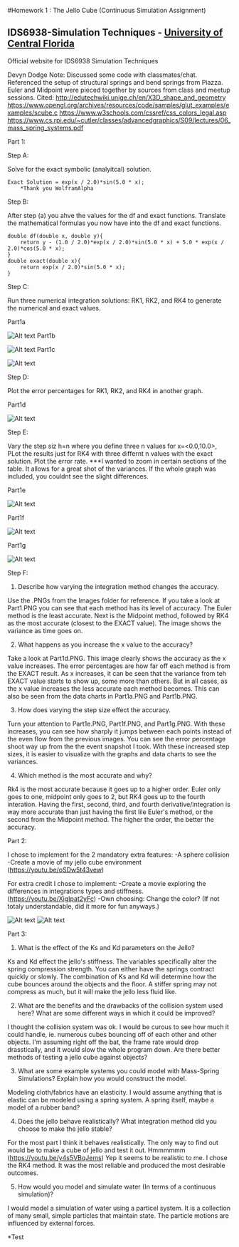 #Homework 1 : The Jello Cube (Continuous Simulation Assignment)
## IDS6938-Simulation Techniques - [University of Central Florida](http://www.ist.ucf.edu/grad/)
Official website for IDS6938 Simulation Techniques

Devyn Dodge
Note: Discussed some code with classmates/chat.
Referenced the setup of structural springs and bend springs from Piazza.
Euler and Midpoint were pieced together by sources from class and meetup sessions. 
Cited: http://edutechwiki.unige.ch/en/X3D_shape_and_geometry 
https://www.opengl.org/archives/resources/code/samples/glut_examples/examples/scube.c 
https://www.w3schools.com/cssref/css_colors_legal.asp
https://www.cs.rpi.edu/~cutler/classes/advancedgraphics/S09/lectures/06_mass_spring_systems.pdf

Part 1:

Step A:

Solve for the exact symbolic (analyitcal) solution.

	Exact Solution = exp(x / 2.0)*sin(5.0 * x);
		*Thank you WolframAlpha

Step B:

After step (a) you ahve the values for the df and exact functions. Translate the mathematical formulas you now have into the df and exact functions.

	double df(double x, double y){
		return y - (1.0 / 2.0)*exp(x / 2.0)*sin(5.0 * x) + 5.0 * exp(x / 2.0)*cos(5.0 * x);
	}
	double exact(double x){
		return exp(x / 2.0)*sin(5.0 * x);
	}

Step C:

Run three numerical integration solutions: RK1, RK2, and RK4 to generate the numerical and exact values. 

Part1a 

![Alt text](https://github.com/Dmcdodge1/IDS6938-SimulationTechniques-1/blob/master/Homework1/images/Part1a.PNG)
Part1b 

![Alt text](https://github.com/Dmcdodge1/IDS6938-SimulationTechniques-1/blob/master/Homework1/images/Part1b.PNG)
Part1c 

![Alt text](https://github.com/Dmcdodge1/IDS6938-SimulationTechniques-1/blob/master/Homework1/images/Part1c.PNG)

Step D:

Plot the error percentages for RK1, RK2, and RK4 in another graph.

Part1d 

![Alt text](https://github.com/Dmcdodge1/IDS6938-SimulationTechniques-1/blob/master/Homework1/images/Part1d.PNG)

Step E:

Vary the step siz h=n where you define three n values for x=<0.0,10.0>, PLot the results just for RK4 with three differnt n values with the exact solution. Plot the error rate.
***I wanted to zoom in certain sections of the table. It allows for a great shot of the variances. If the whole graph was included, you couldnt see the slight differences.

Part1e 

![Alt text](https://github.com/Dmcdodge1/IDS6938-SimulationTechniques-1/blob/master/Homework1/images/Part1e.PNG)

Part1f 

![Alt text](https://github.com/Dmcdodge1/IDS6938-SimulationTechniques-1/blob/master/Homework1/images/Part1f.PNG)

Part1g
 
![Alt text](https://github.com/Dmcdodge1/IDS6938-SimulationTechniques-1/blob/master/Homework1/images/Part1g.PNG)

Step F:

1) Describe how varying the integration method changes the accuracy.

Use the .PNGs from the Images folder for reference. If you take a look at Part1.PNG you can see that each method has its level of accuracy. The Euler method is the least accurate. Next is the Midpoint method, followed by RK4 as the most accurate (closest to the EXACT value). 
The image shows the variance as time goes on.  

2) What happens as you increase the x value to the accuracy?

Take a look at Part1d.PNG. This image clearly shows the accuracy as the x value increases. The error percentages are how far off each method is from the EXACT result. 
As x increases, it can be seen that the variance from teh EXACT value starts to show up, some more than others. But in all cases, as the x value increases the less accurate each method becomes. This can also be seen from the data charts in Part1a.PNG and Part1b.PNG. 

3) How does varying the step size effect the accuracy.

Turn your attention to Part1e.PNG, Part1f.PNG, and Part1g.PNG. With these increases, you can see how sharply it jumps between each points instead of the even flow from the previous images. 
You can see the error percentage shoot way up from the the event snapshot I took. With these increased step sizes, it is easier to visualize with the graphs and data charts to see the variances.  

4) Which method is the most accurate and why?

Rk4 is the most accurate because it goes up to a higher order. Euler only goes to one, midpoint only goes to 2, but RK4 goes up to the fourth interation. 
Having the first, second, third, and fourth derivative/integration is way more accurate than just having the first lile Euler's method, or the second from the Midpoint method. The higher the order, the better the accuracy.  

Part 2:

I chose to implement for the 2 mandatory extra features:
-A sphere collision
-Create a movie of my jello cube environment (https://youtu.be/oSDw5t43vew)

For extra credit I chose to implement:
-Create a movie exploring the differences in integrations types and stiffness. (https://youtu.be/XigIpat2yFc)
-Own choosing: Change the color? (If not totaly understandable, did it more for fun anyways.)

![Alt text](https://github.com/Dmcdodge1/IDS6938-SimulationTechniques-1/blob/master/Homework1/images/Cube.PNG)
![Alt text](https://github.com/Dmcdodge1/IDS6938-SimulationTechniques-1/blob/master/Homework1/images/Cube2.PNG)

Part 3:

1) What is the effect of the Ks and Kd parameters on the Jello?

Ks and Kd effect the jello's stiffness. The variables specifically alter the spring compression strength. You can either have the springs contract quickly or slowly. The combination of Ks and Kd will determine how the cube bounces around the objects and the floor. A stiffer spring may not compress as much, but it will make the jello less fluid like.

2) What are the benefits and the drawbacks of the collision system used here? What are some different ways in which it could be improved?

I thought the collision system was ok. I would be curous to see how much it could handle, ie. numerous cubes bouncing off of each other and other objects. I'm assuming right off the bat, the frame rate would drop drasstically, and it would slow the whole program down. Are there better methods of testing a jello cube against objects?

3) What are some example systems you could model with Mass-Spring Simulations? Explain how you would construct the model.

Modeling cloth/fabrics have an elasticity. I would assume anything that is elastic can be modeled using a spring system. A spring itself, maybe a model of a rubber band?

4) Does the jello behave realistically? What integration method did you choose to make the jello stable?

For the most part I think it behaves realistically. The only way to find out would be to make a cube of jello and test it out. Hmmmmmm (https://youtu.be/y4s5VBqJems) Yep it seems to be realistic to me. I chose the RK4 method. It was the most reliable and produced the most desirable outcomes. 

5) How would you model and simulate water (In terms of a continuous simulation)?

I would model a simulation of water using a particel system. It is a collection of many small, simple particles that maintain state. The particle motions are influenced by external forces.  


*Test 

